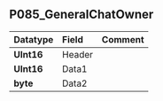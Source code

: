 ## P085\_GeneralChatOwner ##
| **Datatype** | **Field** | **Comment** |
|:-------------|:----------|:------------|
| **UInt16**   | Header    |             |
| **UInt16**   | Data1     |             |
| **byte**     | Data2     |             |